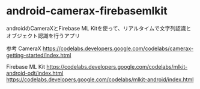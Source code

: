 # android-camerax-firebasemlkit
androidのCameraXとFirebase ML Kitを使って、リアルタイムで文字列認識とオブジェクト認識を行うアプリ

参考
CameraX
https://codelabs.developers.google.com/codelabs/camerax-getting-started/index.html

Firebase ML Kit
https://codelabs.developers.google.com/codelabs/mlkit-android-odt/index.html
https://codelabs.developers.google.com/codelabs/mlkit-android/index.html
